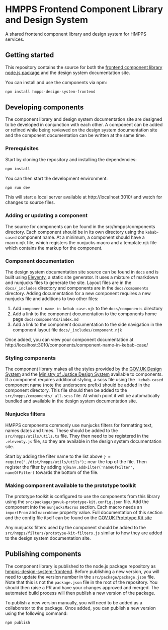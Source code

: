 # HMPPS Frontend Component Library and Design System

A shared frontend component library and design system for HMPPS services.

## Getting started

This repository contains the source for both the [frontend component library node.js package]((https://www.npmjs.com/package/hmpps-design-system-frontend)) and the design system documentation site.

You can install and use the components via npm:

```bash
npm install hmpps-design-system-frontend
```

## Developing components

The component library and design system documentation site are designed to be developed in conjunction with each other.
A component can be added or refined while being reviewed on the design system documentation site and the component documentation can be written at the same time.

### Prerequisites

Start by cloning the repository and installing the dependencies:

```bash
npm install
```

You can then start the development environment:

```bash
npm run dev
```

This will start a local server available at http://localhost:3010/ and watch for changes to source files.

### Adding or updating a component

The source for components can be found in the src/hmpps/components directory. Each component should be in its own directory using the `kebab-cased` component name.
At a minimum, a component should have a macro.njk file, which registers the nunjucks macro and a template.njk file which contains the markup for the component.

### Component documentation

The design system documentation site source can be found in `docs` and is built using [Eleventy](https://www.11ty.dev/), a static site generator.
It uses a mixture of markdown and nunjucks files to generate the site. Layout files are in the `docs/_includes` directory and components are in the `docs/components` directory.
Adding documentation for a new component requires a new nunjucks file and additions to two other files:

1. Add `component-name-in-kebab-case.njk` to the `docs/components` directory
2. Add a link to the component documentation to the components home page `docs/components/index.md`
3. Add a link to the component documentation to the side navigation in the component layout file `docs/_includes/component.njk`

Once added, you can view your component documentation at http://localhost:3010/components/component-name-in-kebab-case/

### Styling components

The component library makes all the styles provided by the [GOV.UK Design System](https://design-system.service.gov.uk/) and the [Ministry of Justice Design System](https://design-patterns.service.justice.gov.uk/) available to components.
If a component requires additional styling, a scss file using the `_kebab-cased` component name (note the underscore prefix) should be added in the component directory.
This file should then be added to the `src/hmpps/components/_all.scss` file. At which point it will be automatically bundled and available in the design system documentation site.

### Nunjucks filters

HMPPS components commonly use nunjucks filters for formatting text, names dates and times. These should be added to the `src/hmpps/utils/utils.ts` file.
They then need to be registered in the `.eleventy.js` file, so they are available in the design system documentation site.

Start by adding the filter name to the list above `} = require("./dist/hmpps/utils/utils");` near the top of the file. Then register the filter by adding `njkEnv.addFilter('nameOfFilter', nameOfFilter)` towards the bottom of the file.

### Making component available to the prototype toolkit

The prototype toolkit is configured to use the components from this library using the `src/package/govuk-prototype-kit.config.json` file.
Add the component into the `nunjucksMacros` section. Each macro needs an `importFrom` and `macroName` property value.
Full documentation of this section and the config file itself can be found on the [GOV.UK Prototype Kit site](https://prototype-kit.service.gov.uk/docs/configure-plugin#nunjucksmacros)

Any nunjucks filters used by the component should be added to the `src/hmpps/filters/prototype-kit-filters.js` similar to how they are added to the design system documentation site.

## Publishing components

The component library is published to the node.js package repository as [hmpps-design-system-frontend](https://www.npmjs.com/package/hmpps-design-system-frontend).
Before publishing a new version, you will need to update the version number in the `src/package/package.json` file. Note that this is not the `package.json` file in the root of the repository.
You should then raise a PR and have your changes approved and merged. The automated build process will then publish a new version of the package.

To publish a new version manually, you will need to be added as a collaborator to the package. Once added, you can publish a new version using the following command:

```bash
npm publish
```

